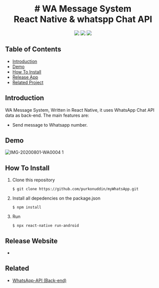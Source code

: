 <h1 align="center">
  <br>
  # WA Message System
  <br>
   React Native & whatspp Chat API
  <br>
</h1>

<p align="center">
  <img src="https://img.shields.io/badge/Node.js-v12.14.1-success">
  <img src="https://img.shields.io/badge/React-v16.13.1-informational">
  <img src="https://img.shields.io/badge/Axios-V0.19.2-orange"> 
</p>

## Table of Contents

- [Introduction](#introduction)
- [Demo](#demo)
- [How To Install](#how-to-install)
- [Release App](#release-apk)
- [Related Project](#related-project)

## Introduction

WA Message System, Written in React Native, it uses WhatsApp Chat API data as back-end. The main features are:

- Send message to Whatsapp number.

## Demo

![IMG-20200801-WA0004 1](https://user-images.githubusercontent.com/44079569/89120524-37602780-d4e1-11ea-9286-6844ec07a776.jpg)

## How To Install

1. Clone this repository
   ```
   $ git clone https://github.com/purkonuddin/myWhatsApp.git
   ```
2. Install all depedencies on the package.json
   ```
   $ npm install
   ```
3. Run
   ```
   $ npx react-native run-android
   ```

## Release Website

-

## Related

- [WhatsApp-API (Back-end)](https://app.chat-api.com/instance/156925)
